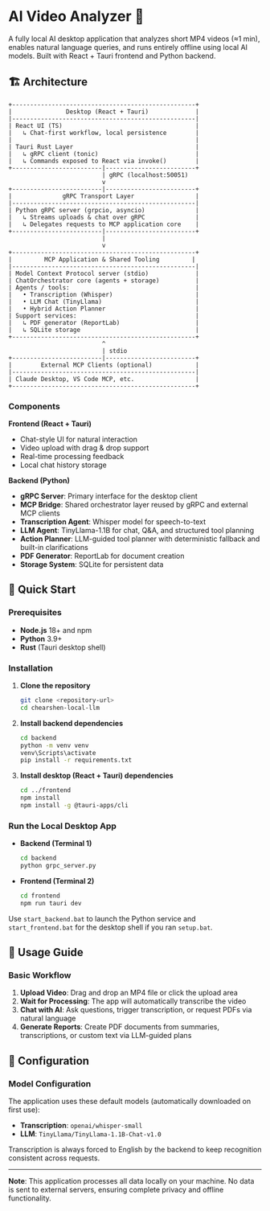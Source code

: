 # AI Video Analyzer 🎥

A fully local AI desktop application that analyzes short MP4 videos (≈1 min), enables natural language queries, and runs entirely offline using local AI models. Built with React + Tauri frontend and Python backend.

## 🏗️ Architecture

```
+---------------------------------------------------+
|               Desktop (React + Tauri)             |
|---------------------------------------------------|
| React UI (TS)                                     |
|   ↳ Chat-first workflow, local persistence        |
|                                                   |
| Tauri Rust Layer                                  |
|   ↳ gRPC client (tonic)                           |
|   ↳ Commands exposed to React via invoke()        |
+-------------------------|-------------------------+
                          | gRPC (localhost:50051)
                          v
+-------------------------|-------------------------+
|              gRPC Transport Layer                 |
|---------------------------------------------------|
| Python gRPC server (grpcio, asyncio)              |
|   ↳ Streams uploads & chat over gRPC              |
|   ↳ Delegates requests to MCP application core    |
+-------------------------|-------------------------+
                          |
                          v
+---------------------------------------------------+
|         MCP Application & Shared Tooling         |
|---------------------------------------------------|
| Model Context Protocol server (stdio)             |
| ChatOrchestrator core (agents + storage)          |
| Agents / tools:                                   |
|   • Transcription (Whisper)                       |
|   • LLM Chat (TinyLlama)                          |
|   • Hybrid Action Planner                         |
| Support services:                                 |
|   ↳ PDF generator (ReportLab)                     |
|   ↳ SQLite storage                                |
+---------------------------------------------------+
                          ^
                          | stdio
+-------------------------|-------------------------+
|        External MCP Clients (optional)            |
|---------------------------------------------------|
| Claude Desktop, VS Code MCP, etc.                 |
+---------------------------------------------------+
```

### Components

**Frontend (React + Tauri)**
- Chat-style UI for natural interaction
- Video upload with drag & drop support
- Real-time processing feedback
- Local chat history storage

**Backend (Python)**
- **gRPC Server**: Primary interface for the desktop client
- **MCP Bridge**: Shared orchestrator layer reused by gRPC and external MCP clients
- **Transcription Agent**: Whisper model for speech-to-text
- **LLM Agent**: TinyLlama-1.1B for chat, Q&A, and structured tool planning
- **Action Planner**: LLM-guided tool planner with deterministic fallback and built-in clarifications
- **PDF Generator**: ReportLab for document creation
- **Storage System**: SQLite for persistent data

## 🚀 Quick Start

### Prerequisites

- **Node.js** 18+ and npm
- **Python** 3.9+
- **Rust** (Tauri desktop shell)

### Installation

1. **Clone the repository**
   ```bash
   git clone <repository-url>
   cd chearshen-local-llm
   ```

2. **Install backend dependencies**
   ```bash
   cd backend
   python -m venv venv
   venv\Scripts\activate
   pip install -r requirements.txt
   ```

3. **Install desktop (React + Tauri) dependencies**
   ```bash
   cd ../frontend
   npm install
   npm install -g @tauri-apps/cli
   ```

### Run the Local Desktop App

- **Backend (Terminal 1)**
  ```bash
  cd backend
  python grpc_server.py
  ```

- **Frontend (Terminal 2)**
  ```bash
  cd frontend
  npm run tauri dev
  ```

Use `start_backend.bat` to launch the Python service and `start_frontend.bat` for the desktop shell if you ran `setup.bat`.

## 📖 Usage Guide

### Basic Workflow

1. **Upload Video**: Drag and drop an MP4 file or click the upload area
2. **Wait for Processing**: The app will automatically transcribe the video
3. **Chat with AI**: Ask questions, trigger transcription, or request PDFs via natural language
4. **Generate Reports**: Create PDF documents from summaries, transcriptions, or custom text via LLM-guided plans

## 🔧 Configuration

### Model Configuration

The application uses these default models (automatically downloaded on first use):

- **Transcription**: `openai/whisper-small`
- **LLM**: `TinyLlama/TinyLlama-1.1B-Chat-v1.0` 

Transcription is always forced to English by the backend to keep recognition consistent across requests.

---

**Note**: This application processes all data locally on your machine. No data is sent to external servers, ensuring complete privacy and offline functionality.